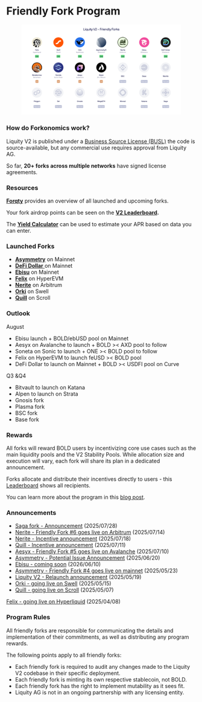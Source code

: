 # Friendly Fork Program

<figure><img src="../.gitbook/assets/Group 2832.png" alt=""><figcaption></figcaption></figure>

### How do Forkonomics work?

Liquity V2 is published under a [Business Source License (BUSL)](https://github.com/liquity/bold/blob/main/contracts/LICENSE) the code is source-available, but any commercial use requires approval from Liquity AG.

So far, **20+ forks across multiple networks** have signed license agreements.

### Resources

[**Forqty**](https://www.forqty.com/) provides an overview of all launched and upcoming forks.

Your fork airdrop points can be seen on the [**V2 Leaderboard**](https://dune.com/liquity/v2-leaderboard)**.**

The [**Yield Calculator**](https://docs.google.com/spreadsheets/d/1Zi_2rU7Ktwd4qF9AZuFbgz7W8uIEN6ta5n-LHOE44oM/edit?gid=0#gid=0) can be used to estimate your APR based on data you can enter.

### Launched Forks

* [**Asymmetry**](https://www.asymmetry.finance/) on Mainnet
* [**DeFi Dollar** ](https://defidollar.io/)on Mainnet
* [**Ebisu**](https://ebisu.money/) on Mainnet
* [**Felix**](https://www.usefelix.xyz/) on HyperEVM
* [**Nerite**](https://www.nerite.org/) on Arbitrum
* [**Orki**](https://www.orki.finance/) on Swell
* [**Quill**](https://www.quill.finance/) on Scroll

### Outlook

August

* Ebisu launch +  BOLD/ebUSD pool on Mainnet
* Aesyx on Avalanche to launch + BOLD >< AXD pool to follow
* Soneta on Sonic to launch + ONE >< BOLD pool to follow
* Felix on HyperEVM to launch feUSD >< BOLD pool
* DeFi Dollar to launch on Mainnet + BOLD >< USDFI pool on Curve

Q3 \&Q4

* Bitvault to launch on Katana
* Alpen to launch on Strata
* Gnosis fork
* Plasma fork
* BSC fork
* Base fork

### Rewards

All forks will reward BOLD users by incentivizing core use cases such as the main liquidity pools and the V2 Stability Pools. While allocation size and execution will vary, each fork will share its plan in a dedicated announcement.&#x20;

Forks allocate and distribute their incentives directly to users - this [Leaderboard](https://dune.com/liquity/v2-leaderboard) shows all recipients.

You can learn more about the program in this [blog post](https://www.liquity.org/blog/bootstrapping-liquity-v2).

### Announcements

* [Saga fork - Announcement](https://x.com/Sagaxyz__/status/1949892889456050207) (2025/07/28)
* [Nerite - Friendly Fork #6 goes live on Arbitrum](https://x.com/LiquityProtocol/status/1944771396183183731) (2025/07/14)
* [Nerite - Incentive announcement](https://x.com/LiquityProtocol/status/1946220042770854163) (2025/07/18)
* [Quill - Incentive announcement](https://x.com/LiquityProtocol/status/1943703345363058899) (2025/07/11)
* [Aesyx - Friendly Fork #5 goes live on Avalanche](https://x.com/LiquityProtocol/status/1943402636444889450) (2025/07/10)
* [Asymmetry - Potential Issue Announcement](https://x.com/asymmetryfin/status/1935869427783729188) (2025/06/20)
* [Ebisu - coming soon](https://x.com/LiquityProtocol/status/1932527468679696398) (2026/06/10)
* [Asymmetry - Friendly Fork #4 goes live on mainnet](https://x.com/LiquityProtocol/status/1925955594973835496) (2025/05/23)
* [Liquity V2 - Relaunch announcement](https://x.com/LiquityProtocol/status/1924465010925056106) (2025/05/19)
* [Orki - going live on Swell](https://x.com/LiquityProtocol/status/1923019704605737130) (2025/05/15)
* [Quill - going live on Scroll](https://x.com/LiquityProtocol/status/1920130975708901601) (2025/05/07)

[Felix - going live on Hyperliquid](https://x.com/LiquityProtocol/status/1909634552852795574) (2025/04/08)

### Program Rules

All friendly forks are responsible for communicating the details and implementation of their commitments, as well as distributing any program rewards.

The following points apply to all friendly forks:

* Each friendly fork is required to audit any changes made to the Liquity V2 codebase in their specific deployment.&#x20;
* Each friendly fork is minting its own respective stablecoin, not BOLD.&#x20;
* Each friendly fork has the right to implement mutability as it sees fit.
* Liquity AG is not in an ongoing partnership with any licensing entity.&#x20;
